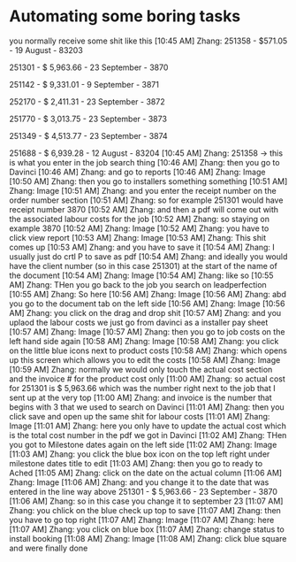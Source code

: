 # Automating some boring tasks

you normally receive some shit like this
[10:45 AM] Zhang: 251358 - $571.05 - 19 August - 83203

251301 - $ 5,963.66 - 23 September - 3870

251142 - $ 9,331.01 - 9 September - 3871

252170 - $ 2,411.31 - 23 September - 3872

251770 - $ 3,013.75 - 23 September - 3873

251349 - $ 4,513.77 - 23 September - 3874

251688 - $ 6,939.28 - 12 August - 83204
[10:45 AM] Zhang: 251358 -> this is what you enter in the job search thing
[10:46 AM] Zhang: then you go to Davinci
[10:46 AM] Zhang: and go to reports
[10:46 AM] Zhang:
Image
[10:50 AM] Zhang: then you go to installers something something
[10:51 AM] Zhang:
Image
[10:51 AM] Zhang: and you enter the receipt number on the order number section
[10:51 AM] Zhang: so for example 251301 would have receipt number 3870
[10:52 AM] Zhang: and then  a pdf will come out with the associated labour costs for the job
[10:52 AM] Zhang: so staying on example 3870
[10:52 AM] Zhang:
Image
[10:52 AM] Zhang: you have to click view report
[10:53 AM] Zhang:
Image
[10:53 AM] Zhang: This shit comes up
[10:53 AM] Zhang: and you have to save it
[10:54 AM] Zhang: I usually just do crtl P to save as pdf
[10:54 AM] Zhang: and ideally you would have the client number (so in this case 251301) at the start of the name of the document
[10:54 AM] Zhang:
Image
[10:54 AM] Zhang: like so
[10:55 AM] Zhang: THen you go back to the job you search on leadperfection
[10:55 AM] Zhang: So here
[10:56 AM] Zhang:
Image
[10:56 AM] Zhang: abd you go to the document tab on the left side
[10:56 AM] Zhang:
Image
[10:56 AM] Zhang: you click on the drag and drop shit
[10:57 AM] Zhang: and you uplaod the labour costs we just go from davinci as a installer pay sheet
[10:57 AM] Zhang:
Image
[10:57 AM] Zhang: then you go to job costs on the left hand side again
[10:58 AM] Zhang:
Image
[10:58 AM] Zhang: you click on the little blue icons next to product costs
[10:58 AM] Zhang: which opens up this screen which allows you to edit the costs
[10:58 AM] Zhang:
Image
[10:59 AM] Zhang: normally we would only touch the actual cost section and the invoice # for the product cost only
[11:00 AM] Zhang: so actual cost for 251301 is $ 5,963.66 which was the number right next to the job that I sent up at the very top
[11:00 AM] Zhang: and invoice is the number that begins with 3 that we used to search on Davinci
[11:01 AM] Zhang: then you click save and open up the same shit for labour costs
[11:01 AM] Zhang:
Image
[11:01 AM] Zhang: here you only have to update the actual cost which is the total cost number in the pdf we got in Davinci 
[11:02 AM] Zhang: THen you got to Milestone dates again on the left side
[11:02 AM] Zhang:
Image
[11:03 AM] Zhang: you click the blue box icon on the top left right under milestone dates title to edit
[11:03 AM] Zhang: then you go to ready to Ached
[11:05 AM] Zhang: click on the date on the actual column
[11:06 AM] Zhang:
Image
[11:06 AM] Zhang: and you change it to the date that was entered in the line way above 251301 - $ 5,963.66 - 23 September - 3870
[11:06 AM] Zhang: so in this case you change it to september 23
[11:07 AM] Zhang: you chlick on the blue check up top to save
[11:07 AM] Zhang: then you have to go top right
[11:07 AM] Zhang:
Image
[11:07 AM] Zhang: here
[11:07 AM] Zhang: you click on blue box
[11:07 AM] Zhang: change status to install booking
[11:08 AM] Zhang:
Image
[11:08 AM] Zhang: click blue square and were finally done
